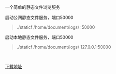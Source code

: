 一个简单的静态文件浏览服务

启动公网静态文件服务，端口50000
> ./staticf /home/document/logs/  :50000

启动本地静态文件服务，端口50000
> ./staticf /home/document/logs/  127.0.0.1:50000

<br>

[下载地址](https://github.com/emyueguang/staticf/releases/tag/0.0.1)